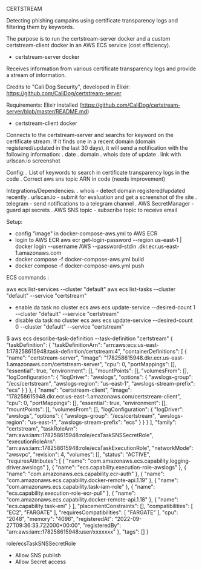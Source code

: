 
CERTSTREAM


Detecting phishing campains using certificate transparency logs and filtering them by keywords.

The purpose is to run the certstream-server docker and a custom certstream-client docker in an AWS ECS service (cost efficiency).

- certstream-server docker

Receives information from various certificate transparency logs and provide a stream of information.

Credits to "Cali Dog Security", developed in Elixir:
https://github.com/CaliDog/certstream-server

Requirements: Elixir installed (https://github.com/CaliDog/certstream-server/blob/master/README.md)

- certstream-client docker

Connects to the certstream-server and searchs for keyword on the certificate stream. If it finds one in a recent domain (domain registered/updated in the last 30 days), it will send a notification with the following information:
. date
. domain 
. whois date of update
. link with urlscan.io screenshot

Config: 
. List of keywords to search in certificate transparency logs in the code
. Correct aws sns topic ARN in code (needs improvement)

Integrations/Dependencies:
. whois - detect domain registered/updated recently
. urlscan.io - submit for evaluation and get a screenshot of the site
. telegram - send notifications to a telegram channel
. AWS SecretManager - guard api secrets
. AWS SNS topic - subscribe topic to receive email 

Setup:

- config "image" in docker-compose-aws.yml to AWS ECR 
- login to AWS ECR
aws ecr get-login-password --region us-east-1 | docker login --username AWS --password-stdin <account>.dkr.ecr.us-east-1.amazonaws.com
- docker compose -f docker-compose-aws.yml build
- docker compose -f docker-compose-aws.yml push

ECS commands : 

aws ecs list-services --cluster "default"
aws ecs list-tasks --cluster "default" --service "certstream"
- enable da task no cluster ecs
aws ecs update-service --desired-count 1 --cluster "default" --service "certstream"
- disable da task no cluster ecs
aws ecs update-service --desired-count 0 --cluster "default" --service "certstream"


$ aws ecs describe-task-definition --task-definition "certstream"
{
    "taskDefinition": {
        "taskDefinitionArn": "arn:aws:ecs:us-east-1:178258615948:task-definition/certstream:4",
        "containerDefinitions": [
            {
                "name": "certstream-server",
                "image": "178258615948.dkr.ecr.us-east-1.amazonaws.com/certstream-server",
                "cpu": 0,
                "portMappings": [],
                "essential": true,
                "environment": [],
                "mountPoints": [],
                "volumesFrom": [],
                "logConfiguration": {
                    "logDriver": "awslogs",
                    "options": {
                        "awslogs-group": "/ecs/certstream",
                        "awslogs-region": "us-east-1",
                        "awslogs-stream-prefix": "ecs"
                    }
                }
            },
            {
                "name": "certstream-client",
                "image": "178258615948.dkr.ecr.us-east-1.amazonaws.com/certstream-client",
                "cpu": 0,
                "portMappings": [],
                "essential": true,
                "environment": [],
                "mountPoints": [],
                "volumesFrom": [],
                "logConfiguration": {
                    "logDriver": "awslogs",
                    "options": {
                        "awslogs-group": "/ecs/certstream",
                        "awslogs-region": "us-east-1",
                        "awslogs-stream-prefix": "ecs"
                    }
                }
            }
        ],
        "family": "certstream",
        "taskRoleArn": "arn:aws:iam::178258615948:role/ecsTaskSNSSecretRole",
        "executionRoleArn": "arn:aws:iam::178258615948:role/ecsTaskExecutionRole",
        "networkMode": "awsvpc",
        "revision": 4,
        "volumes": [],
        "status": "ACTIVE",
        "requiresAttributes": [
            {
                "name": "com.amazonaws.ecs.capability.logging-driver.awslogs"
            },
            {
                "name": "ecs.capability.execution-role-awslogs"
            },
            {
                "name": "com.amazonaws.ecs.capability.ecr-auth"
            },
            {
                "name": "com.amazonaws.ecs.capability.docker-remote-api.1.19"
            },
            {
                "name": "com.amazonaws.ecs.capability.task-iam-role"
            },
            {
                "name": "ecs.capability.execution-role-ecr-pull"
            },
            {
                "name": "com.amazonaws.ecs.capability.docker-remote-api.1.18"
            },
            {
                "name": "ecs.capability.task-eni"
            }
        ],
        "placementConstraints": [],
        "compatibilities": [
            "EC2",
            "FARGATE"
        ],
        "requiresCompatibilities": [
            "FARGATE"
        ],
        "cpu": "2048",
        "memory": "4096",
        "registeredAt": "2022-09-27T09:36:33.722000+00:00",
        "registeredBy": "arn:aws:iam::178258615948:user/xxxxxxx"
    },
    "tags": []
}

role/ecsTaskSNSSecretRole
- Allow SNS publish
- Allow Secret access


